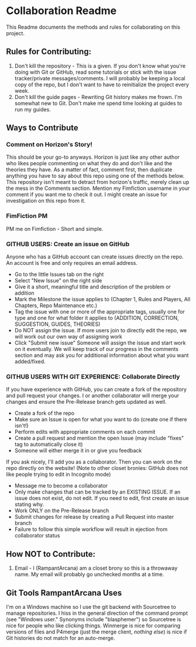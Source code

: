 # Collaboration Readme

This Readme documents the methods and rules for collaborating on this project.

## Rules for Contributing:

1. Don't kill the repository - This is a given.  If you don't know what you're doing with Git or GitHub, read some tutorials or stick with the issue tracker/private messages/comments.  I will probably be keeping a local copy of the repo, but I don't want to have to reinitialize the project every week.
2. Don't kill the guide pages - Rewriting Git history makes me frown.  I'm somewhat new to Git.  Don't make me spend time looking at guides to run my guides.

## Ways to Contribute

### Comment on Horizon's Story!

This should be your go-to anyways.  Horizon is just like any other author who likes people commenting on what they do and don't like and the theories they have.  As a matter of fact, comment first, then duplicate anything you have to say about this repo using one of the methods below.  This repository isn't meant to detract from horizon's traffic, merely clean up the mess in the Comments section.  Mention my Fimfiction username in your comment if you want me to check it out.  I might create an issue for investigation on this repo from it.

### FimFiction PM

PM me on Fimfiction - Short and simple.

### GITHUB USERS: Create an issue on GitHub

Anyone who has a GitHub account can create issues directly on the repo.  An account is free and only requires an email address.
- Go to the little Issues tab on the right
- Select "New Issue" on the right side
- Give it a short, meaningful title and description of the problem or addition
- Mark the Milestone the issue applies to (Chapter 1, Rules and Players, All Chapters, Repo Maintenance etc.)
- Tag the issue with one or more of the appropriate tags, usually one for type and one for what folder it applies to (ADDITION, CORRECTION, SUGGESTION, GUIDES, THEORIES)
- Do NOT assign the issue.  If more users join to directly edit the repo, we will work out our own way of assigning work
- Click "Submit new issue"
Someone will assign the issue and start work on it eventually.  We will keep track of our progress in the comments section and may ask you for additional information about what you want added/fixed.

### GITHUB USERS WITH GIT EXPERIENCE: Collaborate Directly

If you have experience with GitHub, you can create a fork of the repository and pull request your changes.  I or another collaborator will merge your changes and ensure the Pre-Release branch gets updated as well.
- Create a fork of the repo
- Make sure an Issue is open for what you want to do (create one if there isn't!)
- Perform edits with appropriate comments on each commit
- Create a pull request and mention the open Issue (may include "fixes" tag to automatically close it)
- Someone will either merge it in or give you feedback

If you ask nicely, I'll add you as a collaborator.  Then you can work on the repo directly on the website! (Note to other closet bronies: GitHub does not like people trying to edit in Incognito mode)
- Message me to become a collaborator
- Only make changes that can be tracked by an EXISTING ISSUE.  If an issue does not exist, do not edit.  If you need to edit, first create an issue stating why.
- Work ONLY on the Pre-Release branch
- Submit changes for release by creating a Pull Request into master branch
- Failure to follow this simple workflow will result in ejection from collaborator status

## How NOT to Contribute:

1. Email - I (RampantArcana) am a closet brony so this is a throwaway name.  My email will probably go unchecked months at a time.

## Git Tools RampantArcana Uses

I'm on a Windows machine so I use the git backend with Sourcetree to manage repositories.  I hiss in the general direction of the command prompt (see "Windows user."  Synonyms include "blasphemer") so Sourcetree is nice for people who like clicking things.  Winmerge is nice for comparing versions of files and P4merge (just the merge client, _nothing else_) is nice if Git histories do not match for an auto-merge.